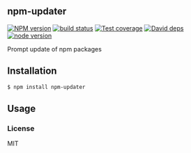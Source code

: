 npm-updater
---------------

[![NPM version][npm-image]][npm-url]
[![build status][travis-image]][travis-url]
[![Test coverage][coveralls-image]][coveralls-url]
[![David deps][david-image]][david-url]
[![node version][node-image]][node-url]

[npm-image]: https://img.shields.io/npm/v/npm-updater.svg?style=flat-square
[npm-url]: https://npmjs.org/package/npm-updater
[travis-image]: https://img.shields.io/travis/node-modules/npm-updater.svg?style=flat-square
[travis-url]: https://travis-ci.org/node-modules/npm-updater
[coveralls-image]: https://img.shields.io/coveralls/node-modules/npm-updater.svg?style=flat-square
[coveralls-url]: https://coveralls.io/r/node-modules/npm-updater?branch=master
[david-image]: https://img.shields.io/david/node-modules/npm-updater.svg?style=flat-square
[david-url]: https://david-dm.org/node-modules/npm-updater
[node-image]: https://img.shields.io/badge/node.js-%3E=_0.12-green.svg?style=flat-square
[node-url]: http://nodejs.org/download/

Prompt update of npm packages

## Installation

```bash
$ npm install npm-updater
```

## Usage

### License

MIT
